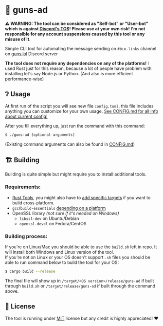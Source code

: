 # 🔫 guns-ad
**⚠️ WARNING: The tool can be considered as "Self-bot" or "User-bot" which is against [Discord's TOS](https://dis.gd/tos)! Please use at your own risk! I'm not responsible for any account suspensions caused by this tool or any misuse of it.**  

Simple CLI tool for automating the message sending on `#bio-links` channel on [guns.lol](https://guns.lol/guns) Discord server

**The tool does not require any dependencies on any of the platforms!** I used Rust just for this reason, because a lot of people have problem with installing let's say Node.js or Python. (And also is more efficient performance-wise)

## ❔ Usage
At first run of the script you will see new file `config.toml`, this file includes anything you can customize for your own usage. [See CONFIG.md for all info about current config!](/CONFIG.md)  

After you fill everything up, just run the command with this command:
```bash
$ ./guns-ad [optional arguments]
```
(Existing command arguments can also be found in [CONFIG.md](/CONFIG.md))

## 🏗️ Building
Building is quite simple but might require you to install additional tools.  

### Requirements:
- [Rust Tools](https://www.rust-lang.org/), you might also have to [add specific targets](https://stackoverflow.com/a/53210209) if you want to build cross-platform.
- `gcc`/`build-essentials` [depending on a platform](https://stackoverflow.com/a/66598982)
- OpenSSL library *(not sure if it's needed on Windows)*
  - `libssl-dev` on Ubuntu/Debian
  - `openssl-devel` on Fedora/CentOS

### Building process:
If you're on Linux/Mac you should be able to use the `build.sh` left in repo. It will install both Windows and Linux version of the tool.  
If you're not on Linux or your OS doesn't support `.sh` files you should be able to run command below to build the tool for your OS:
```bash
$ cargo build --release
```
The final file will show up in `/target/<OS version>/release/guns-ad` if built through `build.sh` or `/target/release/guns-ad` if built through the command above.

## 📰 License
The tool is running under [MIT](/LICENSE) license but any credit is highly appreciated! ❤️